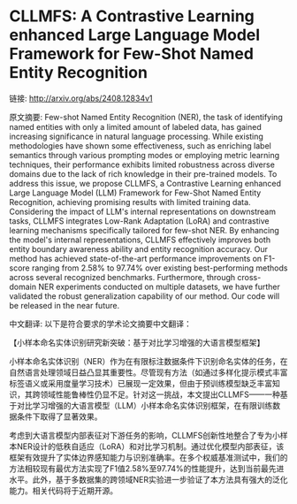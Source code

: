 # CLLMFS: A Contrastive Learning enhanced Large Language Model Framework for Few-Shot Named Entity Recognition

链接: http://arxiv.org/abs/2408.12834v1

原文摘要:
Few-shot Named Entity Recognition (NER), the task of identifying named
entities with only a limited amount of labeled data, has gained increasing
significance in natural language processing. While existing methodologies have
shown some effectiveness, such as enriching label semantics through various
prompting modes or employing metric learning techniques, their performance
exhibits limited robustness across diverse domains due to the lack of rich
knowledge in their pre-trained models. To address this issue, we propose
CLLMFS, a Contrastive Learning enhanced Large Language Model (LLM) Framework
for Few-Shot Named Entity Recognition, achieving promising results with limited
training data. Considering the impact of LLM's internal representations on
downstream tasks, CLLMFS integrates Low-Rank Adaptation (LoRA) and contrastive
learning mechanisms specifically tailored for few-shot NER. By enhancing the
model's internal representations, CLLMFS effectively improves both entity
boundary awareness ability and entity recognition accuracy. Our method has
achieved state-of-the-art performance improvements on F1-score ranging from
2.58\% to 97.74\% over existing best-performing methods across several
recognized benchmarks. Furthermore, through cross-domain NER experiments
conducted on multiple datasets, we have further validated the robust
generalization capability of our method. Our code will be released in the near
future.

中文翻译:
以下是符合要求的学术论文摘要中文翻译：

【小样本命名实体识别研究新突破：基于对比学习增强的大语言模型框架】

小样本命名实体识别（NER）作为在有限标注数据条件下识别命名实体的任务，在自然语言处理领域日益凸显其重要性。尽管现有方法（如通过多样化提示模式丰富标签语义或采用度量学习技术）已展现一定效果，但由于预训练模型缺乏丰富知识，其跨领域性能鲁棒性仍显不足。针对这一挑战，本文提出CLLMFS——一种基于对比学习增强的大语言模型（LLM）小样本命名实体识别框架，在有限训练数据条件下取得了显著效果。

考虑到大语言模型内部表征对下游任务的影响，CLLMFS创新性地整合了专为小样本NER设计的低秩自适应（LoRA）和对比学习机制。通过优化模型内部表征，该框架有效提升了实体边界感知能力与识别准确率。在多个权威基准测试中，我们的方法相较现有最优方法实现了F1值2.58%至97.74%的性能提升，达到当前最先进水平。此外，基于多数据集的跨领域NER实验进一步验证了本方法具有强大的泛化能力。相关代码将于近期开源。


